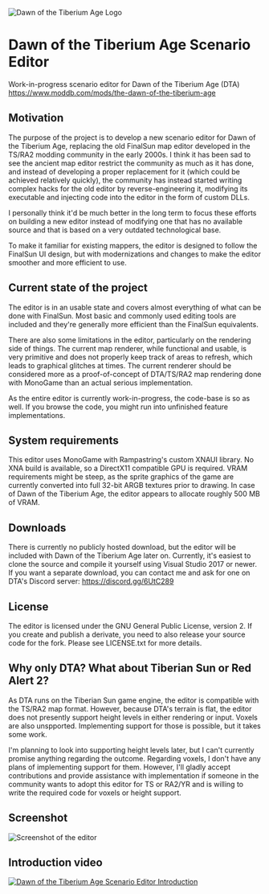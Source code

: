 ![Dawn of the Tiberium Age Logo](https://github.com/Rampastring/TSMapEditor/raw/master/dtalogo.png "DTA Logo")

# Dawn of the Tiberium Age Scenario Editor

Work-in-progress scenario editor for Dawn of the Tiberium Age (DTA) https://www.moddb.com/mods/the-dawn-of-the-tiberium-age

## Motivation

The purpose of the project is to develop a new scenario editor for Dawn of the Tiberium Age, 
replacing the old FinalSun map editor developed in the TS/RA2 modding community in the early 2000s.
I think it has been sad to see the ancient map editor restrict the community as much as it has done,
and instead of developing a proper replacement for it (which could be achieved relatively quickly),
the community has instead started writing complex hacks for the old editor by reverse-engineering it,
modifying its executable and injecting code into the editor in the form of custom DLLs.

I personally think it'd be much better in the long term to focus these efforts on building a new editor
instead of modifying one that has no available source and that is based on a very outdated technological base.

To make it familiar for existing mappers, the editor is designed to follow the FinalSun UI design,
but with modernizations and changes to make the editor smoother and more efficient to use.

## Current state of the project

The editor is in an usable state and covers almost everything of what can be done with FinalSun. 
Most basic and commonly used editing tools are included and they're generally more
efficient than the FinalSun equivalents.

There are also some limitations in the editor, particularly on the rendering side of things.
The current map renderer, while functional and usable, is very primitive and does not
properly keep track of areas to refresh, which leads to graphical glitches at times.
The current renderer should be considered more as a proof-of-concept of DTA/TS/RA2 map
rendering done with MonoGame than an actual serious implementation.

As the entire editor is currently work-in-progress, the code-base is so as well.
If you browse the code, you might run into unfinished feature implementations.

## System requirements

This editor uses MonoGame with Rampastring's custom XNAUI library. 
No XNA build is available, so a DirectX11 compatible GPU is required.
VRAM requirements might be steep, as the sprite graphics of the game are currently
converted into full 32-bit ARGB textures prior to drawing. In case of
Dawn of the Tiberium Age, the editor appears to allocate roughly 500 MB of VRAM.

## Downloads

There is currently no publicly hosted download, but the editor will be included with Dawn of the Tiberium Age later on.
Currently, it's easiest to clone the source and compile it yourself using Visual Studio 2017 or newer.
If you want a separate download, you can contact me and ask for one on DTA's Discord server: https://discord.gg/6UtC289

## License

The editor is licensed under the GNU General Public License, version 2.
If you create and publish a derivate, you need to also release your source code for the fork.
Please see LICENSE.txt for more details.

## Why only DTA? What about Tiberian Sun or Red Alert 2?

As DTA runs on the Tiberian Sun game engine, the editor is compatible with the TS/RA2 map format. 
However, because DTA's terrain is flat, the editor does not presently support height levels in
either rendering or input. Voxels are also unspported. Implementing support for those is possible, but it takes some work.

I'm planning to look into supporting height levels later, but I can't currently promise anything regarding the outcome.
Regarding voxels, I don't have any plans of implementing support for them. However, I'll gladly accept contributions and provide assistance
with implementation if someone in the community wants to adopt this editor for TS or RA2/YR and
is willing to write the required code for voxels or height support.

## Screenshot

![Screenshot of the editor](https://github.com/Rampastring/TSMapEditor/raw/master/mapeditor.jpg "Map Editor Screenshot")

## Introduction video

[![Dawn of the Tiberium Age Scenario Editor Introduction](https://github.com/Rampastring/TSMapEditor/raw/master/videopreview.jpg)](https://www.youtube.com/watch?v=jIcr3nCqx7M "Dawn of the Tiberium Age Scenario Editor Introduction")
